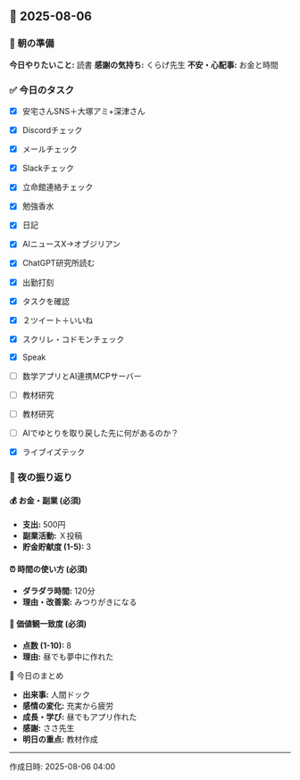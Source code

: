 ## 📅 2025-08-06

### 🌅 朝の準備
**今日やりたいこと:** 読書
**感謝の気持ち:** くらげ先生
**不安・心配事:** お金と時間

### ✅ 今日のタスク
- [x] 安宅さんSNS＋大塚アミ+深津さん
- [x] Discordチェック
- [x] メールチェック
- [x] Slackチェック
- [x] 立命館連絡チェック
- [x] 勉強香水
- [x] 日記
- [x] AIニュースX→オブジリアン
- [x] ChatGPT研究所読む
- [x] 出勤打刻
- [x] タスクを確認
- [x] ２ツイート＋いいね
- [x] スクリレ・コドモンチェック
- [x] Speak
- [ ] 数学アプリとAI連携MCPサーバー
- [ ] 教材研究
- [ ] 教材研究
- [ ] AIでゆとりを取り戻した先に何があるのか？
- [x] ライブイズテック


### 🌙 夜の振り返り

#### 💰 お金・副業 (必須)
- **支出:** 500円
- **副業活動:** Ｘ投稿
- **貯金貯献度 (1-5):** 3

#### ⏰ 時間の使い方 (必須)
- **ダラダラ時間:** 120分
- **理由・改善案:** みつりがきになる

#### 🎯 価値観一致度 (必須)
- **点数 (1-10):** 8
- **理由:** 昼でも夢中に作れた

📝 今日のまとめ
- **出来事:** 人間ドック
- **感情の変化:** 充実から疲労
- **成長・学び:** 昼でもアプリ作れた
- **感謝:** ささ先生
- **明日の重点:** 
教材作成
---
作成日時: 2025-08-06 04:00